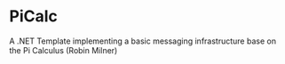 # PiCalc
A .NET Template implementing a basic messaging infrastructure base on the Pi Calculus (Robin Milner)
